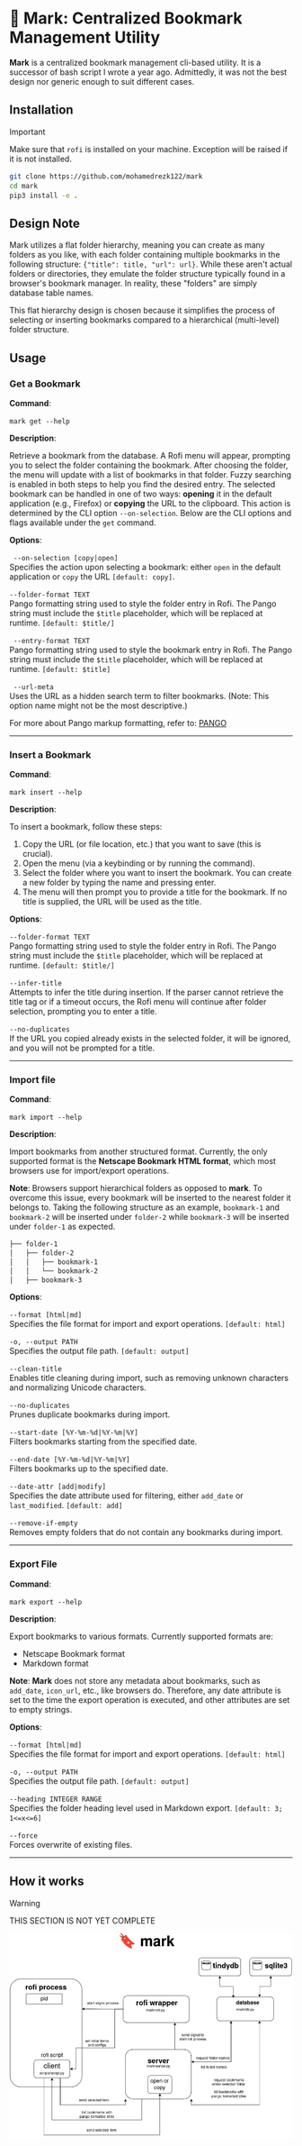 # 🔖 Mark: Centralized Bookmark Management Utility

**Mark** is a centralized bookmark management cli-based utility. It is a successor of bash script I wrote a year ago. Admittedly, it was not the best design nor generic enough to suit different cases.

## Installation

> [!IMPORTANT]
> Make sure that `rofi` is installed on your machine.
> Exception will be raised if it is not installed.

```sh
git clone https://github.com/mohamedrezk122/mark
cd mark
pip3 install -e .
```

## Design Note

Mark utilizes a flat folder hierarchy, meaning you can create as many folders as you like, with each folder containing multiple bookmarks in the following structure: `{"title": title, "url": url}`. While these aren't actual folders or directories, they emulate the folder structure typically found in a browser's bookmark manager. In reality, these "folders" are simply database table names.

This flat hierarchy design is chosen because it simplifies the process of selecting or inserting bookmarks compared to a hierarchical (multi-level) folder structure.

## Usage

### Get a Bookmark

**Command**: 

`mark get --help`

**Description**:

Retrieve a bookmark from the database. A Rofi menu will appear, prompting you to select the folder containing the bookmark. After choosing the folder, the menu will update with a list of bookmarks in that folder. Fuzzy searching is enabled in both steps to help you find the desired entry. The selected bookmark can be handled in one of two ways: **opening** it in the default application (e.g., Firefox) or **copying** the URL to the clipboard. This action is determined by the CLI option `--on-selection`. Below are the CLI options and flags available under the `get` command.

**Options**:

` --on-selection [copy|open]`  
Specifies the action upon selecting a bookmark: either `open` in the default application or `copy` the URL `[default: copy]`.

`--folder-format TEXT`    
Pango formatting string used to style the folder entry in Rofi. The Pango string must include the `$title` placeholder, which will be replaced at runtime. 
`[default: $title/]`

` --entry-format TEXT`    
Pango formatting string used to style the bookmark entry in Rofi. The Pango string must include the `$title` placeholder, which will be replaced at runtime. `[default: $title]`

` --url-meta`   
Uses the URL as a hidden search term to filter bookmarks. (Note: This option name might not be the most descriptive.)

For more about Pango markup formatting, refer to: [PANGO](https://docs.gtk.org/Pango/pango_markup.html)

---

### Insert a Bookmark

**Command**: 

`mark insert --help`

**Description**:

To insert a bookmark, follow these steps:
1. Copy the URL (or file location, etc.) that you want to save (this is crucial).
2. Open the menu (via a keybinding or by running the command).
3. Select the folder where you want to insert the bookmark. You can create a new folder by typing the name and pressing enter.
4. The menu will then prompt you to provide a title for the bookmark. If no title is supplied, the URL will be used as the title.

**Options**:

`--folder-format TEXT`      
Pango formatting string used to style the folder entry in Rofi. The Pango string must include the `$title` placeholder, which will be replaced at runtime. 
`[default: $title/]`

`--infer-title`     
Attempts to infer the title during insertion. If the parser cannot retrieve the title tag or if a timeout occurs, the Rofi menu will continue after folder selection, prompting you to enter a title.

`--no-duplicates`       
If the URL you copied already exists in the selected folder, it will be ignored, and you will not be prompted for a title.

---

### Import file

**Command**: 

`mark import --help`

**Description**:

Import bookmarks from another structured format. Currently, the only supported format is the **Netscape Bookmark HTML format**, which most browsers use for import/export operations.

**Note**:
Browsers support hierarchical folders as opposed to **mark**. To overcome this issue, every bookmark will be inserted to the nearest folder it belongs to. Taking the following structure as an example, `bookmark-1` and `bookmark-2` will be inserted under `folder-2` while `bookmark-3` will be inserted under `folder-1` as expected.

```
├── folder-1
│   ├── folder-2
│   │   ├── bookmark-1
│   │   └── bookmark-2
│   ├── bookmark-3
```

**Options**:

`--format [html|md]`  
Specifies the file format for import and export operations. `[default: html]`

`-o, --output PATH`  
Specifies the output file path. `[default: output]`

`--clean-title`  
Enables title cleaning during import, such as removing unknown characters and normalizing Unicode characters.

`--no-duplicates`  
Prunes duplicate bookmarks during import.

`--start-date [%Y-%m-%d|%Y-%m|%Y]`  
Filters bookmarks starting from the specified date.

`--end-date [%Y-%m-%d|%Y-%m|%Y]`  
Filters bookmarks up to the specified date.

`--date-attr [add|modify]`  
Specifies the date attribute used for filtering, either `add_date` or `last_modified`. `[default: add]`

`--remove-if-empty`  
Removes empty folders that do not contain any bookmarks during import.

---

### Export File

**Command**: 

`mark export --help`

**Description**:

Export bookmarks to various formats. Currently supported formats are:
   - Netscape Bookmark format
   - Markdown format

**Note**:
   **Mark** does not store any metadata about bookmarks, such as `add_date`, `icon_url`, etc., like browsers do. Therefore, any date attribute is set to the time the export operation is executed, and other attributes are set to empty strings.

**Options**:

`--format [html|md]`  
Specifies the file format for import and export operations. `[default: html]`

`-o, --output PATH`  
Specifies the output file path. `[default: output]`

`--heading INTEGER RANGE`  
Specifies the folder heading level used in Markdown export. `[default: 3; 1<=x<=6]`

`--force`  
Forces overwrite of existing files.

---

## How it works

> [!WARNING]
> THIS SECTION IS NOT YET COMPLETE

![](media/mark.png)
